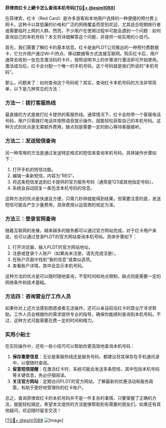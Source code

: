 **菲律宾红卡上網卡怎么查询本机号码[[TG💪+ @esim1088](https://t.me/s/esim1088)]**

在菲律宾，红卡（Red Card）是许多游客和本地用户选择的一种便捷的预付费上网卡。这种卡以其低廉的价格和广泛的网络覆盖而受到欢迎，尤其适合短期旅行者或需要临时上网的人群。然而，不少用户在使用过程中可能会遇到一个问题：如何查询自己的本机号码？本文将详细解答这个问题，并提供一些实用的小技巧。

首先，我们需要了解红卡的基本信息。红卡是由PLDT公司推出的一种预付费数据卡，它允许用户通过Wi-Fi热点、移动数据等方式连接互联网。购买红卡后，用户通常会收到一张包含激活码的卡片，按照说明书上的步骤进行激活即可开始使用。激活成功后，红卡会分配一个唯一的手机号码，这个号码就是我们所说的“本机号码”。

那么，问题来了：如何查询这个号码呢？其实，查询红卡本机号码的方法非常简单，以下是几种常见的方法：

### 方法一：拨打客服热线

最直接的方式是拨打红卡提供的客服热线。通常情况下，红卡会附带一个客服电话号码，用户只需拨打电话并按照语音提示操作，就能轻松获取自己的本机号码。这种方式的优点是无需额外费用，缺点则是需要一定的耐心等待客服接听。

### 方法二：发送短信查询

另一种常用的方法是通过发送特定格式的短信来查询本机号码。具体操作步骤如下：

1. 打开手机的短信功能。
2. 编辑一条新短信，内容为“REG”。
3. 将这条短信发送到红卡提供的官方服务号码（通常是123或其他指定号码）。
4. 系统会自动回复一条包含本机号码的信息。

这种方法的优点是快速且方便，只需几秒钟就能得到结果。但需要注意的是，发送短信可能会产生少量费用，具体费用以运营商的规定为准。

### 方法三：登录官网查询

随着互联网的发展，越来越多的服务都可以通过官方网站完成。对于红卡用户来说，也可以通过登录PLDT的官方网站查询本机号码。具体步骤如下：

1. 打开浏览器，输入PLDT的官方网站地址。
2. 注册或登录个人账户（如果尚未注册，请先完成注册）。
3. 在账户页面中找到“我的信息”或类似选项。
4. 查看账户详情，其中会显示本机号码。

这种方法的优点是可以随时随地查询，不受时间和地点限制，缺点则是需要一定的网络条件和技术基础。

### 方法四：咨询营业厅工作人员

如果你对上述方法感到困惑或者无法操作，还可以亲自前往红卡的营业厅寻求帮助。工作人员会根据你的需求提供专业的指导，确保你能顺利查询到本机号码。不过，这种方式可能需要花费一定的时间和精力。

### 实用小贴士

在实际操作中，还有一些小技巧可以帮助你更高效地查询本机号码：

1. **保存重要信息**：无论是客服热线还是服务号码，都建议将其保存在手机通讯录中，以便随时查阅。
2. **留意短信提醒**：在激活红卡时，系统可能会发送多条短信，其中包括本机号码等关键信息，务必仔细阅读。
3. **关注官方网站**：定期访问PLDT的官方网站，了解最新的优惠活动和服务政策，有助于更好地管理你的红卡账户。

总之，查询菲律宾红卡的本机号码并不是一件复杂的事情，只要掌握了正确的方法，就能轻松搞定。希望本文提供的方法能够帮助到有需要的朋友们。如果还有其他疑问，欢迎随时留言交流！

[[TG💪+ @esim1088](https://t.me/s/esim1088) ![Image](https://i.postimg.cc/4NQfJmqS/Snipaste-2025-05-13-00-14-12.png)]
